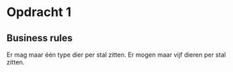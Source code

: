 # Opdracht 1

## Business rules
Er mag maar één type dier per stal zitten.
Er mogen maar vijf dieren per stal zitten.
